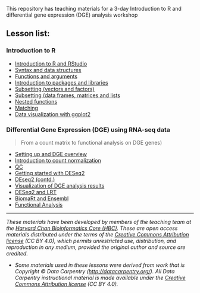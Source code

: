 This repository has teaching materials for a 3-day Introduction to R and differential gene expression (DGE) analysis workshop

## Lesson list:
### Introduction to R
* [Introduction to R and RStudio](https://github.com/hbctraining/Intro-to-R-with-DGE/blob/master/lessons/01_introR-R-and-RStudio.md)
* [Syntax and data structures](https://github.com/hbctraining/Intro-to-R-with-DGE/blob/master/lessons/02_introR-syntax-and-data-structures.md)
* [Functions and arguments](https://github.com/hbctraining/Intro-to-R-with-DGE/blob/master/lessons/03_introR-functions-and-arguments.md)
* [Introduction to packages and libraries](https://github.com/hbctraining/Intro-to-R-with-DGE/blob/master/lessons/04_introR-packages-and-libraries.md)
* [Subsetting (vectors and factors)](https://github.com/hbctraining/Intro-to-R-with-DGE/blob/master/lessons/05_introR-data-manipulation.md)
* [Subsetting (data frames, matrices and lists](https://github.com/hbctraining/Intro-to-R-with-DGE/blob/master/lessons/06_introR-data-manipulation2.md)
* [Nested functions](https://github.com/hbctraining/Intro-to-R-with-DGE/blob/master/lessons/07_introR-nested-functions.md)
* [Matching](https://github.com/hbctraining/Intro-to-R-with-DGE/blob/master/lessons/08_advR-matching.md)
* [Data visualization with ggplot2](https://github.com/hbctraining/Intro-to-R-with-DGE/blob/master/lessons/09_Rdata_visualization.md)

### Differential Gene Expression (DGE) using RNA-seq data
> From a count matrix to functional analysis on DGE genes)

* [Setting up and DGE overview](https://github.com/hbctraining/Intro-to-R-with-DGE/blob/master/lessons/10_DGE_setup_and_overview.md)
* [Introduction to count normalization](https://github.com/hbctraining/Intro-to-R-with-DGE/blob/master/lessons/11_DGE_count_normalization.md)
* [QC](https://github.com/hbctraining/Intro-to-R-with-DGE/blob/master/lessons/12_DGE_QC_analysis.md)
* [Getting started with DESeq2](https://github.com/hbctraining/Intro-to-R-with-DGE/blob/master/lessons/13_DGE_DESeq2_analysis.md)
* [DEseq2 (contd.)](https://github.com/hbctraining/Intro-to-R-with-DGE/blob/master/lessons/14_DGE_DESeq2_analysis2.md)
* [Visualization of DGE analysis results](https://github.com/hbctraining/Intro-to-R-with-DGE/blob/master/lessons/15_DGE_visualizing_results.md)
* [DESeq2 and LRT](https://github.com/hbctraining/Intro-to-R-with-DGE/blob/master/lessons/16_DGE_LRT.md)
* [BiomaRt and Ensembl](https://github.com/hbctraining/Intro-to-R-with-DGE/blob/master/lessons/17_Ensembl_biomart.md)
* [Functional Analysis](https://github.com/hbctraining/Intro-to-R-with-DGE/blob/master/lessons/18_functional_analysis.md)

***

*These materials have been developed by members of the teaching team at the [Harvard Chan Bioinformatics Core (HBC)](http://bioinformatics.sph.harvard.edu/). These are open access materials distributed under the terms of the [Creative Commons Attribution license](https://creativecommons.org/licenses/by/4.0/) (CC BY 4.0), which permits unrestricted use, distribution, and reproduction in any medium, provided the original author and source are credited.*

* *Some materials used in these lessons were derived from work that is Copyright © Data Carpentry (http://datacarpentry.org/). 
All Data Carpentry instructional material is made available under the [Creative Commons Attribution license](https://creativecommons.org/licenses/by/4.0/) (CC BY 4.0).*
